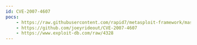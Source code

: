 ```yaml
---
id: CVE-2007-4607
pocs:
    - https://raw.githubusercontent.com/rapid7/metasploit-framework/master/modules/exploits/windows/browser/oracle_dc_submittoexpress.rb
    - https://github.com/joeyrideout/CVE-2007-4607
    - https://www.exploit-db.com/raw/4328
---
```

